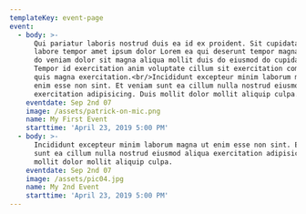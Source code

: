 ```yaml
---
templateKey: event-page
event:
  - body: >-
      Qui pariatur laboris nostrud duis ea id ex proident. Sit cupidatat nisi
      labore tempor amet ipsum dolor Lorem ea qui deserunt tempor magna. Labore
      do veniam dolor sit magna aliqua mollit duis do eiusmod do cupidatat.
      Tempor id exercitation anim voluptate cillum sit exercitation commodo id
      quis magna exercitation.<br/>Incididunt excepteur minim laborum magna ut
      enim esse non sint. Et veniam sunt ea cillum nulla nostrud eiusmod aliqua
      exercitation adipisicing. Duis mollit dolor mollit aliquip culpa.
    eventdate: Sep 2nd 07
    image: /assets/patrick-on-mic.png
    name: My First Event
    starttime: 'April 23, 2019 5:00 PM'
  - body: >-
      Incididunt excepteur minim laborum magna ut enim esse non sint. Et veniam
      sunt ea cillum nulla nostrud eiusmod aliqua exercitation adipisicing. Duis
      mollit dolor mollit aliquip culpa.
    eventdate: Sep 2nd 07
    image: /assets/pic04.jpg
    name: My 2nd Event
    starttime: 'April 23, 2019 5:00 PM'
---
```


